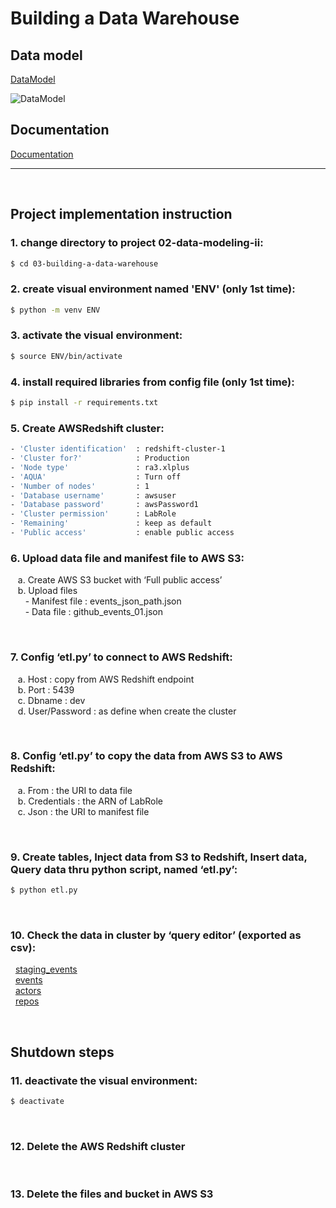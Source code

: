# Building a Data Warehouse

## Data model
[DataModel](https://github.com/chin-lertvipada/swu-ds525/blob/f488152fb40274e07f5a9baf0ebedd523fbaa8ec/03-building-a-data-warehouse/Doc/03-building-dwh.png)
<br>

![DataModel](/Doc/03-building-dwh.png)
<br>

## Documentation
[Documentation](https://github.com/chin-lertvipada/swu-ds525/blob/f488152fb40274e07f5a9baf0ebedd523fbaa8ec/03-building-a-data-warehouse/Doc/Week%203%20-%20Building%20dwh%20-%20Summary.pdf)
<br>
__________
<br>

## Project implementation instruction

### 1. change directory to project 02-data-modeling-ii:
```sh
$ cd 03-building-a-data-warehouse
```

### 2. create visual environment named 'ENV' (only 1st time):
```sh
$ python -m venv ENV
```

### 3. activate the visual environment:
```sh
$ source ENV/bin/activate
```

### 4. install required libraries from config file (only 1st time): 
```sh
$ pip install -r requirements.txt
```

### 5. Create AWSRedshift cluster:
```sh
- 'Cluster identification'  : redshift-cluster-1
- 'Cluster for?'            : Production
- 'Node type'               : ra3.xlplus
- 'AQUA'                    : Turn off
- 'Number of nodes'         : 1
- 'Database username'       : awsuser
- 'Database password'       : awsPassword1
- 'Cluster permission'      : LabRole
- 'Remaining'               : keep as default
- 'Public access'           : enable public access
```

### 6. Upload data file and manifest file to AWS S3:
&nbsp;&nbsp;&nbsp;a. Create AWS S3 bucket with ‘Full public access’ <br>
&nbsp;&nbsp;&nbsp;b.	Upload files <br>
&nbsp;&nbsp;&nbsp;&nbsp;&nbsp;&nbsp;- Manifest file : events_json_path.json <br>
&nbsp;&nbsp;&nbsp;&nbsp;&nbsp;&nbsp;- Data file : github_events_01.json

<br>

### 7. Config ‘etl.py’ to connect to AWS Redshift:
&nbsp;&nbsp;&nbsp;a. Host : copy from AWS Redshift endpoint <br>
&nbsp;&nbsp;&nbsp;b. Port : 5439 <br>
&nbsp;&nbsp;&nbsp;c. Dbname : dev <br>
&nbsp;&nbsp;&nbsp;d. User/Password : as define when create the cluster 

<br>

### 8. Config ‘etl.py’ to copy the data from AWS S3 to AWS Redshift:
&nbsp;&nbsp;&nbsp;a. From : the URI to data file <br>
&nbsp;&nbsp;&nbsp;b. Credentials : the ARN of LabRole <br>
&nbsp;&nbsp;&nbsp;c. Json : the URI to manifest file <br>

<br>

### 9. Create tables, Inject data from S3 to Redshift, Insert data, Query data thru python script, named ‘etl.py’:
```sh
$ python etl.py
```

<br>

### 10.	Check the data in cluster by ‘query editor’ (exported as csv):
&nbsp;&nbsp;[staging_events](https://github.com/chin-lertvipada/swu-ds525/blob/1493a0cd6e0d75c1df18463aa85d11cb7effb3a8/03-building-a-data-warehouse/Doc/result/staging_events.csv) <br>
&nbsp;&nbsp;[events](https://github.com/chin-lertvipada/swu-ds525/blob/1493a0cd6e0d75c1df18463aa85d11cb7effb3a8/03-building-a-data-warehouse/Doc/result/events.csv) <br>
&nbsp;&nbsp;[actors](https://github.com/chin-lertvipada/swu-ds525/blob/1493a0cd6e0d75c1df18463aa85d11cb7effb3a8/03-building-a-data-warehouse/Doc/result/actors.csv) <br>
&nbsp;&nbsp;[repos](https://github.com/chin-lertvipada/swu-ds525/blob/1493a0cd6e0d75c1df18463aa85d11cb7effb3a8/03-building-a-data-warehouse/Doc/result/repos.csv)

<br>

## Shutdown steps

### 11. deactivate the visual environment:
```sh
$ deactivate
```

<br>

### 12. Delete the AWS Redshift cluster

<br>

### 13. Delete the files and bucket in AWS S3